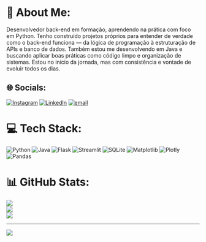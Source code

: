 # 💫 About Me:
Desenvolvedor back-end em formação, aprendendo na prática com foco em Python. Tenho construído projetos próprios para entender de verdade como o back-end funciona — da lógica de programação à estruturação de APIs e banco de dados. Também estou me desenvolvendo em Java e buscando aplicar boas práticas como código limpo e organização de sistemas. Estou no início da jornada, mas com consistência e vontade de evoluir todos os dias.


## 🌐 Socials:
[![Instagram](https://img.shields.io/badge/Instagram-%23E4405F.svg?logo=Instagram&logoColor=white)](https://www.instagram.com/1hcdr/) [![LinkedIn](https://img.shields.io/badge/LinkedIn-%230077B5.svg?logo=linkedin&logoColor=white)](https://www.linkedin.com/in/henrique-cordeiro-72060b202/) [![email](https://img.shields.io/badge/Email-D14836?logo=gmail&logoColor=white)](mailto:cdhnr@icloud.com) 

# 💻 Tech Stack:
![Python](https://img.shields.io/badge/python-3670A0?style=for-the-badge&logo=python&logoColor=ffdd54) ![Java](https://img.shields.io/badge/java-%23ED8B00.svg?style=for-the-badge&logo=openjdk&logoColor=white) ![Flask](https://img.shields.io/badge/flask-%23000.svg?style=for-the-badge&logo=flask&logoColor=white) ![Streamlit](https://img.shields.io/badge/Streamlit-%23FE4B4B.svg?style=for-the-badge&logo=streamlit&logoColor=white) ![SQLite](https://img.shields.io/badge/sqlite-%2307405e.svg?style=for-the-badge&logo=sqlite&logoColor=white) ![Matplotlib](https://img.shields.io/badge/Matplotlib-%23ffffff.svg?style=for-the-badge&logo=Matplotlib&logoColor=black) ![Plotly](https://img.shields.io/badge/Plotly-%233F4F75.svg?style=for-the-badge&logo=plotly&logoColor=white) ![Pandas](https://img.shields.io/badge/pandas-%23150458.svg?style=for-the-badge&logo=pandas&logoColor=white)
# 📊 GitHub Stats:
![](https://github-readme-stats.vercel.app/api?username=cdhnr&theme=dark&hide_border=false&include_all_commits=false&count_private=false)<br/>
![](https://nirzak-streak-stats.vercel.app/?user=cdhnr&theme=dark&hide_border=false)<br/>
![](https://github-readme-stats.vercel.app/api/top-langs/?username=cdhnr&theme=dark&hide_border=false&include_all_commits=false&count_private=false&layout=compact)

---
[![](https://visitcount.itsvg.in/api?id=cdhnr&icon=0&color=0)](https://visitcount.itsvg.in)
